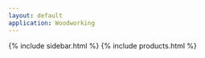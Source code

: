 ```yaml
---
layout: default
application: Woodworking
---
```

{% include sidebar.html %}
{% include products.html %}

